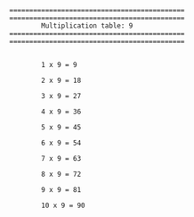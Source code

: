 
    ============================================
    ============================================
            Multiplication table: 9
    ============================================
    ============================================

    
            1 x 9 = 9
        
            2 x 9 = 18
        
            3 x 9 = 27
        
            4 x 9 = 36
        
            5 x 9 = 45
        
            6 x 9 = 54
        
            7 x 9 = 63
        
            8 x 9 = 72
        
            9 x 9 = 81
        
            10 x 9 = 90
        
    